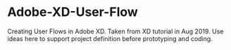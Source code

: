 # Adobe-XD-User-Flow
Creating User Flows in Adobe XD.
Taken from XD tutorial in Aug 2019.
Use ideas here to support project definition before prototyping and coding.
